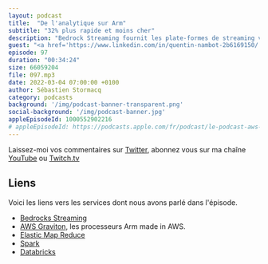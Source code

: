 ```yaml
---
layout: podcast
title:  "De l'analytique sur Arm"
subtitle: "32% plus rapide et moins cher"
description: "Bedrock Streaming fournit les plate-formes de streaming video pour 6 Play, Salto, RTLPlay en Belgique et d'autres.  Leur plateforme d'analyse des données est basée sur des clusters EMR et Databricks dans le cloud AWS.  Dans cet épisode, découvrez comment ils ont migré certains de leurs clusters sur une architecture Arm avec AWS Graviton 2 et comment ils ont profité jusqu'à 32% d'amélioration de performance pour un coût moindre."
guest: "<a href='https://www.linkedin.com/in/quentin-nambot-2b6169150/'>Quentin Nambot</a>, Data Engineer, Bedrock Streaming"
episode: 97
duration: "00:34:24"
size: 66059204
file: 097.mp3
date: 2022-03-04 07:00:00 +0100   
author: Sébastien Stormacq
category: podcasts
background: '/img/podcast-banner-transparent.png'
social-background: '/img/podcast-banner.jpg'
appleEpisodeId: 1000552902216
# appleEpisodeId: https://podcasts.apple.com/fr/podcast/le-podcast-aws-en-français/id1452118442
---
```


Laissez-moi vos commentaires sur [Twitter](https://twitter.com/sebsto), abonnez vous sur ma chaîne [YouTube](https://www.youtube.com/sebsto) ou [Twitch.tv](https://www.twitch.tv/sebAWS)

## Liens

Voici les liens vers les services dont nous avons parlé dans l'épisode.

- [Bedrocks Streaming](https://www.bedrockstreaming.com/) 
- [AWS Graviton](https://aws.amazon.com/ec2/graviton/), les processeurs Arm made in AWS.
- [Elastic Map Reduce](https://aws.amazon.com/emr/)
- [Spark](https://aws.amazon.com/big-data/what-is-spark/)
- [Databricks](https://databricks.com/)
